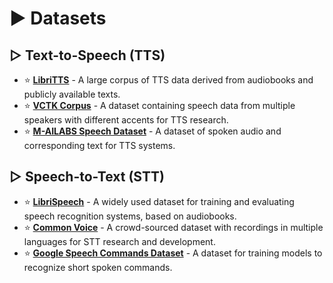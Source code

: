 # ► Datasets

## ▷ Text-to-Speech (TTS)

* ⭐ **[LibriTTS](https://catalog.ldc.upenn.edu/LDC93S5)** - A large corpus of TTS data derived from audiobooks and publicly available texts.
* ⭐ **[VCTK Corpus](https://datashare.ed.ac.uk/handle/10283/3443)** - A dataset containing speech data from multiple speakers with different accents for TTS research.
* ⭐ **[M-AILABS Speech Dataset](https://www.m-ailabs.com/downloads)** - A dataset of spoken audio and corresponding text for TTS systems.

## ▷ Speech-to-Text (STT)

* ⭐ **[LibriSpeech](http://www.openslr.org/12)** - A widely used dataset for training and evaluating speech recognition systems, based on audiobooks.
* ⭐ **[Common Voice](https://commonvoice.mozilla.org)** - A crowd-sourced dataset with recordings in multiple languages for STT research and development.
* ⭐ **[Google Speech Commands Dataset](https://www.tensorflow.org/datasets/community_catalog/huggingface/google_speech_commands)** - A dataset for training models to recognize short spoken commands.
